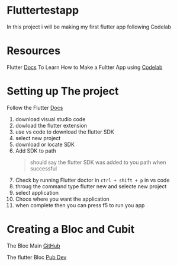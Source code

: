 # Fluttertestapp

In this project i will be making my first flutter app following Codelab 

# Resources

Flutter [Docs](https://docs.flutter.dev/get-started/learn-flutter)
To Learn How to Make a Fultter App using [Codelab](https://codelabs.developers.google.com/codelabs/flutter-codelab-first#0)

# Setting up The project

Follow the Flutter [Docs](https://docs.flutter.dev/get-started/install/windows/web) 

1. download visual studio code
2. dowload the flutter extension
3. use vs code to download the flutter SDK
4. select new project 
5. download or locate SDK
6. Add SDK to path
    > should say the flutter SDK was added to you path when successful
7. Check by running Flutter doctor in `ctrl + shift + p` in vs code
8. throug the command type flutter new and selecte new project 
9. select application 
10. Choos where you want the application 
11. when complete then you can press f5 to run you app


# Creating a Bloc and Cubit

The Bloc Main [GitHub](https://github.com/felangel/bloc/tree/master/packages/bloc)

The flutter Bloc [Pub Dev](https://pub.dev/packages/flutter_bloc)
